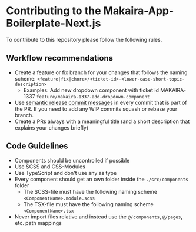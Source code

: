 # Contributing to the Makaira-App-Boilerplate-Next.js
To contribute to this repository please follow the following rules.

## Workflow recommendations

- Create a feature or fix branch for your changes that follows the naming scheme: `<feature|fix|chore>/<ticket-id>-<lower-case-short-topic-description>`
  - Examples: Add new dropdown component with ticket id MAKAIRA-1337 `feature/makaira-1337-add-dropdown-component`
- Use [semantic release commit messages](https://gist.github.com/joshbuchea/6f47e86d2510bce28f8e7f42ae84c716) in every commit that is part of the PR. If you need to add any WIP commits squash or rebase your branch.
- Create a PRs always with a meaningful title (and a short description that explains your changes briefly)

## Code Guidelines

- Components should be uncontrolled if possible
- Use SCSS and CSS-Modules
- Use TypeScript and don't use any as type
- Every component should get an own folder inside the `./src/components` folder
  - The SCSS-file must have the following naming scheme `<ComponentName>.module.scss`
  - The TSX-file must have the following naming scheme `<ComponentName>.tsx`
- Never import files relative and instead use the `@/components`, `@/pages`, etc. path mappings